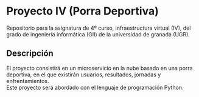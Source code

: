 # Proyecto IV (Porra Deportiva)
Repositorio para la asignatura de 4º curso, infraestructura virtual (IV), del grado de ingeniería informática (GII) de la universidad de granada (UGR). 

## Descripción

El proyecto consistirá en un microservicio en la nube basado en una porra deportiva, en el que existirán usuarios, resultados, jornadas y enfrentamientos.  
Este proyecto será abordado con el lenguaje de programación Python.
